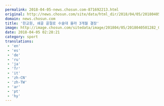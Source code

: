 ```yaml
---
permalink: 2018-04-05-news.chosun.com-871692213.html
original: http://news.chosun.com/site/data/html_dir/2018/04/05/2018040501345.html
domain: news.chosun.com
title: '한교원, 쇄골 골절로 수술대 올라 3개월 결장'
image: http://image.chosun.com/sitedata/image/201804/05/2018040501282_0.jpg
date: 2018-04-05 02:28:21
category: sport
translations: 
 - 'en'
 - 'es'
 - 'de'
 - 'ru'
 - 'ja'
 - 'fr'
 - 'it'
 - 'zh-CN'
 - 'zh-TW'
 - 'ar'
 - 'pt'
 - 'hy'
---
```


